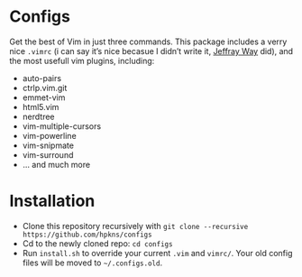 Configs
=======

Get the best of Vim in just three commands. This package includes a verry nice `.vimrc` (i can say it’s nice becasue I didn’t write it, [Jeffray Way](https://github.com/JeffreyWay) did), and the most usefull vim plugins, including:
- auto-pairs
- ctrlp.vim.git
- emmet-vim
- html5.vim
- nerdtree
- vim-multiple-cursors
- vim-powerline
- vim-snipmate
- vim-surround
- … and much more

# Installation
- Clone this repository recursively with `git clone --recursive https://github.com/hpkns/configs`
- Cd to the newly cloned repo: `cd configs`
- Run `install.sh` to override your current `.vim` and `vimrc/`. Your old config files will be moved to `~/.configs.old`.
